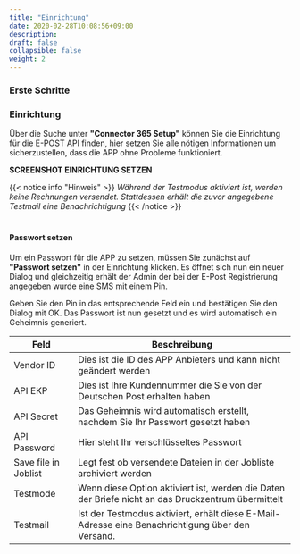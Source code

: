 ```yaml
---
title: "Einrichtung"
date: 2020-02-28T10:08:56+09:00
description: 
draft: false
collapsible: false
weight: 2
---
```

### Erste Schritte

### Einrichtung
Über die Suche unter **"Connector 365 Setup"** können Sie die Einrichtung für die E-POST API finden, hier setzen Sie alle nötigen Informationen um sicherzustellen, dass die APP ohne Probleme funktioniert.

**SCREENSHOT EINRICHTUNG SETZEN**

{{< notice info "Hinweis" >}}
 _Während der Testmodus aktiviert ist, werden keine Rechnungen versendet. Stattdessen erhält die zuvor angegebene Testmail eine Benachrichtigung_
{{< /notice >}}
#
#### Passwort setzen
Um ein Passwort für die APP zu setzen, müssen Sie zunächst auf **"Passwort setzen"** in der Einrichtung klicken. Es öffnet sich nun ein neuer Dialog und gleichzeitig erhält der Admin der bei der E-Post Registrierung angegeben wurde eine SMS mit einem Pin.

Geben Sie den Pin in das entsprechende Feld ein und bestätigen Sie den Dialog mit OK. Das Passwort ist nun gesetzt und es wird automatisch ein Geheimnis generiert.

| Feld                 | Beschreibung                                                                                       |
|----------------------|----------------------------------------------------------------------------------------------------|
| Vendor ID            | Dies ist die ID des APP Anbieters und kann nicht geändert werden                                   |
| API EKP              | Dies ist Ihre Kundennummer die Sie von der Deutschen Post erhalten haben                           |
| API Secret           | Das Geheimnis wird automatisch erstellt, nachdem Sie Ihr Passwort gesetzt haben                    |
| API Password         | Hier steht Ihr verschlüsseltes Passwort                                                            |
| Save file in Joblist | Legt fest ob versendete Dateien in der Jobliste archiviert werden                                  |
| Testmode             | Wenn diese Option aktiviert ist, werden die Daten der Briefe nicht an das Druckzentrum übermittelt |
| Testmail             | Ist der Testmodus aktiviert, erhält diese E-Mail-Adresse eine Benachrichtigung über den Versand.   |




